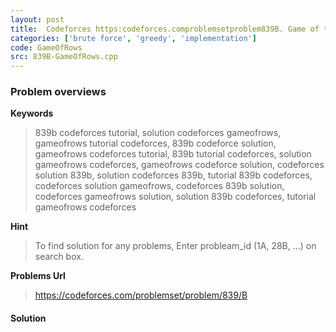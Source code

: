 ```yaml
---
layout: post
title:  Codeforces https:codeforces.comproblemsetproblem839B. Game of the Rows solution
categories: ['brute force', 'greedy', 'implementation']
code: GameOfRows
src: 839B-GameOfRows.cpp
---
```

### **Problem overviews**

**Keywords**
> 839b codeforces tutorial, solution codeforces gameofrows, gameofrows tutorial codeforces, 839b codeforce solution, gameofrows codeforces tutorial, 839b tutorial codeforces, solution gameofrows codeforces, gameofrows codeforce solution, codeforces solution 839b, solution codeforces 839b, tutorial 839b codeforces, codeforces solution gameofrows, codeforces 839b solution, codeforces gameofrows solution, solution 839b codeforces, tutorial gameofrows codeforces

**Hint**
> To find solution for any problems, Enter probleam_id (1A, 28B, ...) on search box. 

**Problems Url**
> https://codeforces.com/problemset/problem/839/B

#### **Solution**



